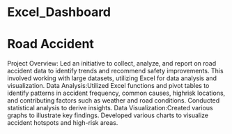 # Excel_Dashboard
# Road Accident
Project Overview: Led an initiative to collect, analyze, and report on road accident data to identify trends and recommend safety improvements. This involved working with large datasets, utilizing Excel for data analysis and  visualization.
Data Analysis:Utilized Excel functions and pivot tables to identify patterns in accident frequency, common causes, highrisk locations, and contributing factors such as weather and road conditions. Conducted statistical analysis to derive insights.
Data Visualization:Created various graphs to illustrate key findings. Developed various charts to visualize accident hotspots and high-risk areas.
